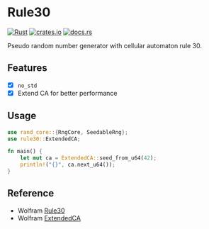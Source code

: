 # Rule30

[![Rust](https://github.com/kemingy/rule30/actions/workflows/rust.yml/badge.svg)](https://github.com/kemingy/rule30/actions/workflows/rust.yml)
[![crates.io](https://img.shields.io/crates/v/rule30.svg)](https://crates.io/crates/rule30)
[![docs.rs](https://docs.rs/rule30/badge.svg)](https://docs.rs/rule30)

Pseudo random number generator with cellular automaton rule 30.

## Features

- [x] `no_std`
- [x] Extend CA for better performance

## Usage

```rust
use rand_core::{RngCore, SeedableRng};
use rule30::ExtendedCA;

fn main() {
    let mut ca = ExtendedCA::seed_from_u64(42);
    println!("{}", ca.next_u64());
}
```

## Reference

- Wolfram [Rule30](https://reference.wolfram.com/language/tutorial/RandomNumberGeneration.html#830168163)
- Wolfram [ExtendedCA](https://reference.wolfram.com/language/tutorial/RandomNumberGeneration.html#18361715)
